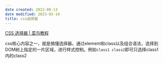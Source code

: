 ```yaml
---
date created: 2022-08-13
date modified: 2023-03-14
title: css选择器
---
```


[CSS 选择器 | 菜鸟教程](https://www.runoob.com/cssref/css-selectors.html)

css核心内容之一，就是搞懂选择器。通过element和class以及组合语法，选择到DOM树上指定的一片区域，进行样式控制。例如`class1 class2`即可只选择class1内的class2
